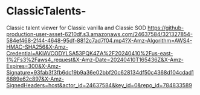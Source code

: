 # ClassicTalents-
Classic talent viewer for Classic vanilla and Classic SOD
https://github-production-user-asset-6210df.s3.amazonaws.com/24637584/321327854-584ef468-2f44-4648-95df-8812c7ad7f04.mp4?X-Amz-Algorithm=AWS4-HMAC-SHA256&X-Amz-Credential=AKIAVCODYLSA53PQK4ZA%2F20240410%2Fus-east-1%2Fs3%2Faws4_request&X-Amz-Date=20240410T165436Z&X-Amz-Expires=300&X-Amz-Signature=93fab3f3fb6dc19b9a36e02bbf20c628134df50c4368d104cdad16889e62c897&X-Amz-SignedHeaders=host&actor_id=24637584&key_id=0&repo_id=784833589
